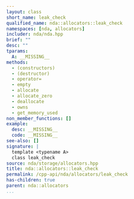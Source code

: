 ```yaml
---
layout: class
short_name: leak_check
qualified_name: nda::allocators::leak_check
namespaces: [nda, allocators]
includer: nda/nda.hpp
brief: ""
desc: ""
tparams:
  A: __MISSING__
methods:
  - (constructors)
  - (destructor)
  - operator=
  - empty
  - allocate
  - allocate_zero
  - deallocate
  - owns
  - get_memory_used
non_member_functions: []
example:
  desc: __MISSING__
  code: __MISSING__
see-also: []
signature: |
  template <typename A>
  class leak_check
source: nda/storage/allocators.hpp
title: nda::allocators::leak_check
permalink: /cpp-api/nda/allocators/leak_check
has-children: true
parent: nda::allocators
...
```


